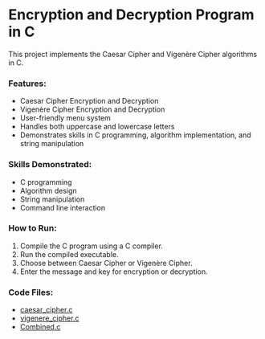 # Encryption and Decryption Program in C

This project implements the Caesar Cipher and Vigenère Cipher algorithms in C.

### Features:
- Caesar Cipher Encryption and Decryption
- Vigenère Cipher Encryption and Decryption
- User-friendly menu system
- Handles both uppercase and lowercase letters
- Demonstrates skills in C programming, algorithm implementation, and string manipulation

### Skills Demonstrated:
- C programming
- Algorithm design
- String manipulation
- Command line interaction

### How to Run:
1. Compile the C program using a C compiler.
2. Run the compiled executable.
3. Choose between Caesar Cipher or Vigenère Cipher.
4. Enter the message and key for encryption or decryption.

### Code Files:
- [caesar_cipher.c](caesar_cipher.c)
- [vigenere_cipher.c](vigenere_cipher.c)
- [Combined.c](combined.c)
